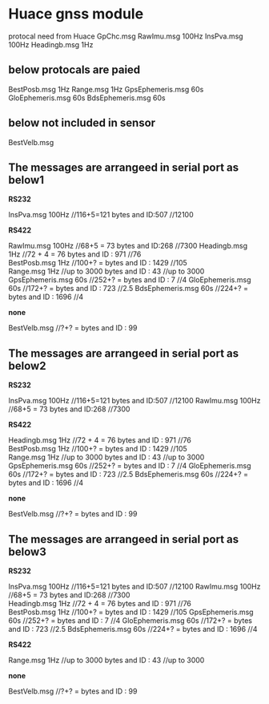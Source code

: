 # Huace gnss module
protocal need from Huace
  GpChc.msg	
  RawImu.msg		100Hz
  InsPva.msg		   100Hz
  Headingb.msg	  1Hz

## below protocals are paied
  BestPosb.msg	   1Hz
  Range.msg			 1Hz
  GpsEphemeris.msg	60s
  GloEphemeris.msg	 60s
  BdsEphemeris.msg	 60s

## below not included in sensor
  BestVelb.msg



## The messages are arrangeed in serial port as below1

**RS232**

  InsPva.msg		   100Hz	//116+5=121 bytes and ID:507			//12100

**RS422**  

  RawImu.msg		100Hz	//68+5 = 73 bytes and ID:268				//7300
  Headingb.msg	  1Hz		//72 + 4 = 76 bytes and ID : 971			//76  
  BestPosb.msg	   1Hz		//100+? = bytes and ID : 1429			   //105  
  Range.msg			 1Hz		//up to 3000 bytes and ID : 43			  //up to 3000
  GpsEphemeris.msg	60s   //252+? = bytes and ID : 7					 //4
  GloEphemeris.msg	 60s   //172+? = bytes and ID : 723				//2.5
  BdsEphemeris.msg	 60s   //224+? = bytes and ID : 1696			 //4

**none**  

BestVelb.msg						  //?+? = bytes and ID : 99



## The messages are arrangeed in serial port as below2

**RS232**

  InsPva.msg		   100Hz	//116+5=121 bytes and ID:507			//12100 
  RawImu.msg		100Hz	//68+5 = 73 bytes and ID:268				//7300  

**RS422**  

  Headingb.msg	  1Hz		//72 + 4 = 76 bytes and ID : 971			//76  
  BestPosb.msg	   1Hz		//100+? = bytes and ID : 1429			   //105  
  Range.msg			 1Hz		//up to 3000 bytes and ID : 43			  //up to 3000
  GpsEphemeris.msg	60s   //252+? = bytes and ID : 7					 //4
  GloEphemeris.msg	 60s   //172+? = bytes and ID : 723				//2.5
  BdsEphemeris.msg	 60s   //224+? = bytes and ID : 1696			 //4

**none**  

BestVelb.msg						  //?+? = bytes and ID : 99



## The messages are arrangeed in serial port as below3

**RS232**

  InsPva.msg		   100Hz	//116+5=121 bytes and ID:507			  //12100 
  RawImu.msg		100Hz	//68+5 = 73 bytes and ID:268				//7300      
  Headingb.msg	  1Hz		//72 + 4 = 76 bytes and ID : 971			//76  
  BestPosb.msg	   1Hz		//100+? = bytes and ID : 1429			   //105
  GpsEphemeris.msg	60s   //252+? = bytes and ID : 7					 //4
  GloEphemeris.msg	 60s   //172+? = bytes and ID : 723				//2.5
  BdsEphemeris.msg	 60s   //224+? = bytes and ID : 1696			 //4

**RS422**  

  Range.msg			 1Hz		//up to 3000 bytes and ID : 43			  //up to 3000

**none**  

BestVelb.msg						  //?+? = bytes and ID : 99